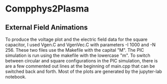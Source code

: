 # Compphys2Plasma

## External Field Animations

To produce the voltage plot and the electric field data for the square capacitor, I used Vgen.C and VgenVec.C with parameters -I 1000 and -N 256. These two files use the Makefile with the capital "M". The PIC simulation is run using the makefile with the lowercase "m". To switch between circular and square configurations in the PIC simulation, there is are a few commented out lines at the beginning of main.cpp that can be switched back and forth. Most of the plots are generated by the jupyter-lab notebook.
